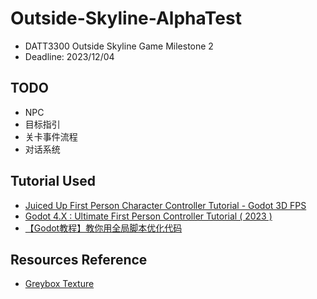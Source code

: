 # Outside-Skyline-AlphaTest
- DATT3300 Outside Skyline Game Milestone 2
- Deadline: 2023/12/04

## TODO
- NPC
- 目标指引
- 关卡事件流程
- 对话系统


## Tutorial Used
- [Juiced Up First Person Character Controller Tutorial - Godot 3D FPS](https://youtu.be/A3HLeyaBCq4?si=3KP-erZ-9pWVv2yH)
- [Godot 4.X : Ultimate First Person Controller Tutorial ( 2023 )](https://youtu.be/xIKErMgJ1Yk?si=siLUjf5kRFujED6f)
- [【Godot教程】教你用全局脚本优化代码](https://www.bilibili.com/video/BV11s4y1t7k6/?share_source=copy_web&vd_source=92a265b25fedcfe73041d8730946e68d)


## Resources Reference
- [Greybox Texture](https://github.com/lukky-nl/FPS-controller-assets)
